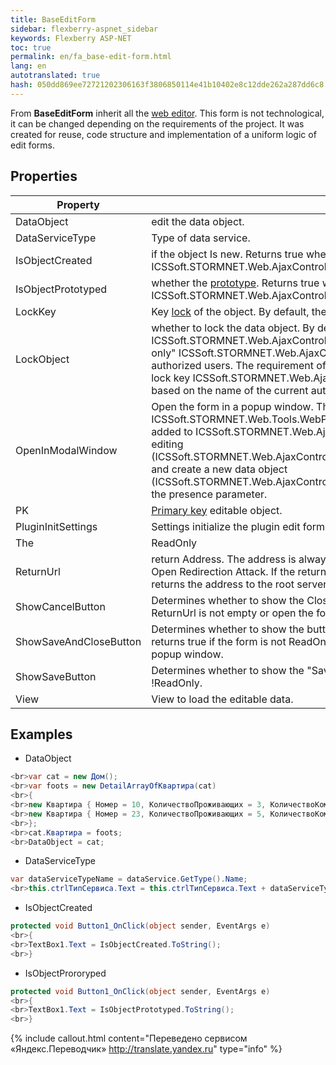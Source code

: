 ```yaml
--- 
title: BaseEditForm 
sidebar: flexberry-aspnet_sidebar 
keywords: Flexberry ASP-NET 
toc: true 
permalink: en/fa_base-edit-form.html 
lang: en 
autotranslated: true 
hash: 050dd869ee72721202306163f3806850114e41b10402e8c12dde262a287dd6c8 
--- 
```


From **BaseEditForm** inherit all the [web editor](fa_editform.html). This form is not technological, it can be changed depending on the requirements of the project. 
It was created for reuse, code structure and implementation of a uniform logic of edit forms. 

## Properties 

|Property|Description| 
|---|---| 
| DataObject | edit the data object.| 
| DataServiceType| Type of data service.| 
| IsObjectCreated| if the object Is new. Returns true when the object is created by pressing "Add" or "Create". In ICSSoft.STORMNET.Web.AjaxControls.Forms.BaseEditForm<T>.Preload() always returns false! | 
| IsObjectPrototyped| whether the [prototype](http://wiki.ics.perm.ru/DataObjectPrototype.ashx). Returns true when the object is created by clicking "Create". In ICSSoft.STORMNET.Web.AjaxControls.Forms.BaseEditForm<T>.Preload() always returns false!| 
| LockKey| Key [lock](fw_readonly-win.html) of the object. By default, the lock is on the name of the current authenticated user.| 
| LockObject | whether to lock the data object. By default, a lock is enabled when the specified primary key ICSSoft.STORMNET.Web.AjaxControls.Forms.BaseEditForm<T>.PK, when you turn off the "read only" ICSSoft.STORMNET.Web.AjaxControls.Forms.BaseEditForm<T>.ReadOnly and only for authorized users. The requirement of autorizovanem users due to the fact that the system lock key ICSSoft.STORMNET.Web.AjaxControls.Forms.BaseEditForm<T>.LockKey default is based on the name of the current authenticated user.| 
| OpenInModalWindow | Open the form in a popup window. The default is determined based on the query parameter ICSSoft.STORMNET.Web.Tools.WebParamController.OpenedInNewWindowParamName added to ICSSoft.STORMNET.Web.AjaxControls.WebObjectListView in the formation of URLs editing (ICSSoft.STORMNET.Web.AjaxControls.WebObjectListView.GetRealEditPage(System.String)) and create a new data object (ICSSoft.STORMNET.Web.AjaxControls.WebObjectListView.GetRealAddPage()). Only checks the presence parameter. | 
| PK| [Primary key](fo_primary-keys-objects.html) editable object.| 
| PluginInitSettings | Settings initialize the plugin edit form.| 
The | ReadOnly | Flag open the form read-only.| 
| ReturnUrl | return Address. The address is always checked on "locality" (under current host) to prevent Open Redirection Attack. If the return address is missing or does not match the host, it returns the address to the root server.| 
| ShowCancelButton | Determines whether to show the Close button. In the base implementation returns true if the ReturnUrl is not empty or open the form in a popup window.| 
| ShowSaveAndCloseButton | Determines whether to show the button "Save and close". In the base implementation returns true if the form is not ReadOnly and ReturnUrl is not empty or open the form in a popup window.| 
| ShowSaveButton | Determines whether to show the "Save" button. In the base implementation returns !ReadOnly.| 
| View | View to load the editable data.| 

## Examples 

* DataObject 

```csharp
<br>var cat = new Дом();
<br>var foots = new DetailArrayOfКвартира(cat)
<br>{
<br>new Квартира { Номер = 10, КоличествоПроживающих = 3, КоличествоКомнат = 2 },
<br>new Квартира { Номер = 23, КоличествоПроживающих = 5, КоличествоКомнат = 4 },
<br>};
<br>cat.Квартира = foots;
<br>DataObject = cat;
``` 

* DataServiceType 

```csharp
var dataServiceTypeName = dataService.GetType().Name;
<br>this.ctrlТипСервиса.Text = this.ctrlТипСервиса.Text + dataServiceTypeName;
``` 

* IsObjectCreated 

```csharp
protected void Button1_OnClick(object sender, EventArgs e)
<br>{
<br>TextBox1.Text = IsObjectCreated.ToString();
<br>}
``` 

* IsObjectProroryped 

```csharp
protected void Button1_OnClick(object sender, EventArgs e)
<br>{
<br>TextBox1.Text = IsObjectPrototyped.ToString();
<br>}
``` 



{% include callout.html content="Переведено сервисом «Яндекс.Переводчик» <http://translate.yandex.ru>" type="info" %}